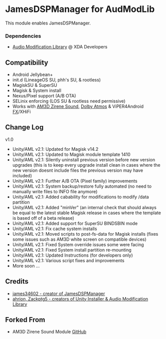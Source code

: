 # JamesDSPManager for AudModLib
This module enables JamesDSPManager.

### Dependencies
* [Audio Modification Library](https://forum.xda-developers.com/apps/magisk/module-audio-modification-library-t3579612) @ XDA Developers

## Compatibility
* Android Jellybean+
* init.d (LineageOS SU, phh's SU, & rootless)
* MagiskSU & SuperSU
* Magisk & System install
* Nexus/Pixel support (A/B OTA)
* SELinix enforcing (LOS SU & rootless need permissive)
* Works with [AM3D Zirene Sound](https://forum.xda-developers.com/android/apps-games/mod-zirene-sound-am3d-t3396698/post71580634#post71580634), [Dolby Atmos](https://github.com/therealahrion/Dolby-Atmos-ZTE-Axon-7) & ViPER4Android [FX](https://forum.xda-developers.com/apps/magisk/module-viper4android-fx-2-5-0-5-t3577058)/XHiFi

## Change Log
v1.0
* Unity/AML v2.1: Updated for Magisk v14.2
* Unity/AML v2.1: Updated to Magisk module template 1410
* Unity/AML v2.1: Silently uninstall previous version before new version upgrades (this is to keep every upgrade install clean in cases where the new version doesnt include files the previous version may have included)
* Unity/AML v2.1: Further A/B OTA (Pixel family) improvements
* Unity/AML v2.1: System backup/restore fully automated (no need to manually write files to INFO file anymore)
* Unity/AML v2.1: Added cabability for modifications to modify /data partition
* Unity/AML v2.1: Added "minVer" (an internal check that should always be equal to the latest stable Magisk release in cases where the template is based off of a beta release)
* Unity/AML v2.1: Added support for SuperSU BINDSBIN mode
* Unity/AML v2.1: Fix cache system installs
* Unity/AML v2.1: Moved scripts to post-fs-data for Magisk installs (fixes some issues such as AM3D white screen on compatible devices)
* Unity/AML v2.1: Fixed System override issues some were facing
* Unity/AML v2.1: Fixed System install partition re-mounting
* Unity/AML v2.1: Updated Instructions (for developers only)
* Unity/AML v2.1: Various script fixes and improvements
* More soon ...

## Credits
* [james34602 - creator of JamesDSPManager](https://github.com/james34602/JamesDSPManager)
* [ahrion, Zackptg5 - creators of Unity Installer & Audio Modification Library](https://forum.xda-developers.com/apps/magisk/module-audio-modification-library-t3579612)

## Forked From
* AM3D Zirene Sound Module [GitHub](https://github.com/therealahrion/AM3D-Zirene-Sound)

